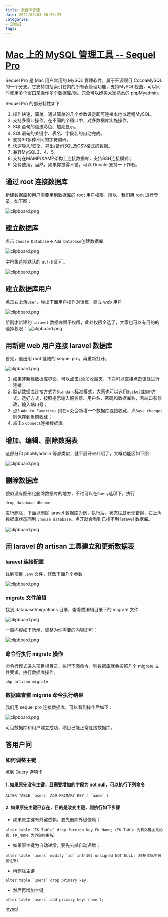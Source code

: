 ```yaml
---
title: 数据库管理
date: 2021/03/03 08:53:25
categories:
- [爬虫]
tags:
---
```




# [Mac 上的 MySQL 管理工具 -- Sequel Pro](https://segmentfault.com/a/1190000006255923)

Sequel Pro 是 Mac 用户常用的 MySQL 管理软件，属于开源项目 CocoaMySQL 的一个分支。它支持包括索引在内的所有表管理功能，支持MySQL视图，可以同时使用多个窗口来操作多个数据库/表。完全可以媲美大家熟悉的 phpMyadmin。

Sequel Pro 的部分特性如下：

1. 操作快速，简单。通过简单的几个参数设定即可连接本地或远程MySQL。
2. 支持多窗口操作。在不同的个窗口中，对多数据库实施操作。
3. SQL语句的语法彩色、加亮显示。
4. SQL语句的关键字、表名、字段名的自动完成。
5. 支持30多种不同的字符编码。
6. 快速导入/恢复、导出/备份SQL及CSV格式的数据。
7. 兼容MySQL3、4、5。
8. 支持在MAMP/XAMP架构上连接数据库，支持SSH连接模式；
9. 免费使用，当然，如果你觉得不错，可以 Donate 支持一下作者。

## 通过 root 连接数据库

新建数据库和用户需要用到数据库的 root 用户权限，所以，我们用 root 进行登录，如下图：

![clipboard.png](https://segmentfault.com/img/bVApCt)

## 建立数据库

点击 `Choose Database`-> `Add Database`创建数据库

![clipboard.png](https://segmentfault.com/img/bVApBQ)

字符集选择默认的 `utf-8` 即可。

![clipboard.png](https://segmentfault.com/img/bVApBR)

## 建立数据库用户

点击右上角`User`，弹出下面用户操作对话框，建立 web 用户

![clipboard.png](https://segmentfault.com/img/bVApBU)

给刚才新建的 `laravel` 数据库赋予权限，此处权限全选了，大家也可以有目的的选择权限：
![clipboard.png](https://segmentfault.com/img/bVApBV)

## 用新建 web 用户连接 laravel 数据库

首先，退出用 root 登陆的 sequel pro，再重新打开。

![clipboard.png](https://segmentfault.com/img/bVApB1)

1. 如果非新建数据库界面，可以点击`1`添加收藏夹，下次可以直接点击该处进行连接；
2. 默认数据库连接方式为`Standard`标准模式，大家也可以选用`Socket`或`SSH`方式。选好方式，按照提示输入服务器、用户名、密码和数据库名，若端口有修改，输入端口号；
3. 点`3` `Add to Favorites` 则在`4` 处会新增一个数据库连接收藏，点`Save changes` 则保存到当前收藏；
4. 点击`5` `Connect`连接数据库。

## 增加、编辑、删除数据表

这部分和 phpMyadmin 等都类似，就不展开来介绍了，大概功能区如下图：

![clipboard.png](https://segmentfault.com/img/bVApB8)

## 删除数据库

貌似没有图形化删除数据库的地方，不过可以在`Query`选项下，执行

```
drop database dbname
```

进行删除，下面以删除 laravel 数据库为例，执行后，状态栏显示无错误，右上角数据库状态回到 `choose database`。点开就会看到已找不到 laravel 数据库。

![clipboard.png](https://segmentfault.com/img/bVApBP)

## 用 laravel 的 artisan 工具建立和更新数据表

### laravel 连接配置

找到项目 `.env` 文件，修改下面几个参数

![clipboard.png](https://segmentfault.com/img/bVApCj)

### migrate 文件编辑

找到 database/migrations 目录，查看或编辑目录下的 migrate 文件

![clipboard.png](https://segmentfault.com/img/bVApCk)

一般内容如下所示，调整为你需要的内容即可：

![clipboard.png](https://segmentfault.com/img/bVApCm)

### 命令行执行 migrate 操作

命令行模式进入项目根目录，执行下面命令，则数据库就会按照几个 migrate 文件要求，执行数据库操作。

```
php artisan migrate
```

### 数据库查看 migrate 命令执行结果

我们用 sequel pro 连接数据库，可以看到操作后如下：

![clipboard.png](https://segmentfault.com/img/bVApCo)

可见数据库和用户建立成功，项目已能正常连接数据库。

## 答用户问

### 如何调整主键

点到 Query 选项卡

#### 1. 如果原先没有主键，且需要增加的字段为 not null，可以执行下列命令

```
ALTER TABLE `users` ADD PRIMARY KEY ( `name` )
```

#### 2. 如果原先主键已存在，目的是改变主键，则执行如下步骤

- 如果原主键有外键依赖，要先删除外键依赖；

```
alter table `FK_Table` drop foreign key FK_Name;（FK_Table 为有外键关系的表，FK_Name 为外键约束名）
```

- 如果原主键为自动递增，要先去掉自动递增：

```
alter table `users` modify `id` int(10) unsigned NOT NULL;（根据实际字段属性来）
```

- 再删除主键

```
alter table `users` drop primary key;
```

- 然后再增加主键

```
alter table `users` add primary key(`name`);
```

[mysql](https://segmentfault.com/t/mysql)